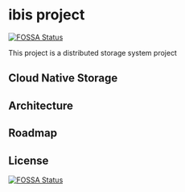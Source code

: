 # ibis project
[![FOSSA Status](https://app.fossa.com/api/projects/git%2Bgithub.com%2Fwanglei4687%2Fibis.svg?type=shield)](https://app.fossa.com/projects/git%2Bgithub.com%2Fwanglei4687%2Fibis?ref=badge_shield)


This project is a distributed storage system project

## Cloud Native Storage


## Architecture


## Roadmap




## License
[![FOSSA Status](https://app.fossa.com/api/projects/git%2Bgithub.com%2Fwanglei4687%2Fibis.svg?type=large)](https://app.fossa.com/projects/git%2Bgithub.com%2Fwanglei4687%2Fibis?ref=badge_large)